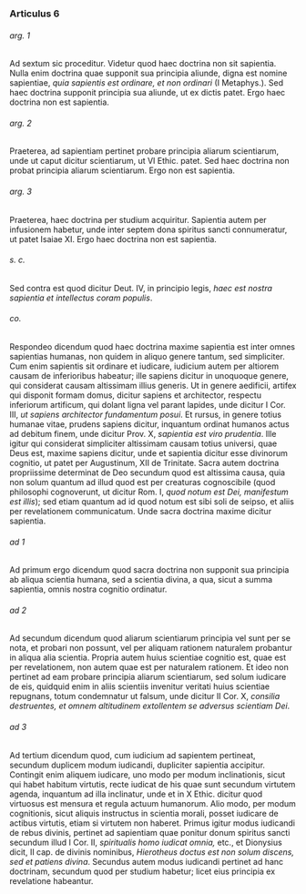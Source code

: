 ### Articulus 6

###### arg. 1
Ad sextum sic proceditur. Videtur quod haec doctrina non sit sapientia. Nulla enim doctrina quae supponit sua principia aliunde, digna est nomine sapientiae, *quia sapientis est ordinare, et non ordinari* (I Metaphys.). Sed haec doctrina supponit principia sua aliunde, ut ex dictis patet. Ergo haec doctrina non est sapientia.

###### arg. 2
Praeterea, ad sapientiam pertinet probare principia aliarum scientiarum, unde ut caput dicitur scientiarum, ut VI Ethic. patet. Sed haec doctrina non probat principia aliarum scientiarum. Ergo non est sapientia.

###### arg. 3
Praeterea, haec doctrina per studium acquiritur. Sapientia autem per infusionem habetur, unde inter septem dona spiritus sancti connumeratur, ut patet Isaiae XI. Ergo haec doctrina non est sapientia.

###### s. c.
Sed contra est quod dicitur Deut. IV, in principio legis, *haec est nostra sapientia et intellectus coram populis*.

###### co.
Respondeo dicendum quod haec doctrina maxime sapientia est inter omnes sapientias humanas, non quidem in aliquo genere tantum, sed simpliciter. Cum enim sapientis sit ordinare et iudicare, iudicium autem per altiorem causam de inferioribus habeatur; ille sapiens dicitur in unoquoque genere, qui considerat causam altissimam illius generis. Ut in genere aedificii, artifex qui disponit formam domus, dicitur sapiens et architector, respectu inferiorum artificum, qui dolant ligna vel parant lapides, unde dicitur I Cor. III, *ut sapiens architector fundamentum posui*. Et rursus, in genere totius humanae vitae, prudens sapiens dicitur, inquantum ordinat humanos actus ad debitum finem, unde dicitur Prov. X, *sapientia est viro prudentia*. Ille igitur qui considerat simpliciter altissimam causam totius universi, quae Deus est, maxime sapiens dicitur, unde et sapientia dicitur esse divinorum cognitio, ut patet per Augustinum, XII de Trinitate. Sacra autem doctrina propriissime determinat de Deo secundum quod est altissima causa, quia non solum quantum ad illud quod est per creaturas cognoscibile (quod philosophi cognoverunt, ut dicitur Rom. I, *quod notum est Dei, manifestum est illis*); sed etiam quantum ad id quod notum est sibi soli de seipso, et aliis per revelationem communicatum. Unde sacra doctrina maxime dicitur sapientia.

###### ad 1
Ad primum ergo dicendum quod sacra doctrina non supponit sua principia ab aliqua scientia humana, sed a scientia divina, a qua, sicut a summa sapientia, omnis nostra cognitio ordinatur.

###### ad 2
Ad secundum dicendum quod aliarum scientiarum principia vel sunt per se nota, et probari non possunt, vel per aliquam rationem naturalem probantur in aliqua alia scientia. Propria autem huius scientiae cognitio est, quae est per revelationem, non autem quae est per naturalem rationem. Et ideo non pertinet ad eam probare principia aliarum scientiarum, sed solum iudicare de eis, quidquid enim in aliis scientiis invenitur veritati huius scientiae repugnans, totum condemnatur ut falsum, unde dicitur II Cor. X, *consilia destruentes, et omnem altitudinem extollentem se adversus scientiam Dei*.

###### ad 3
Ad tertium dicendum quod, cum iudicium ad sapientem pertineat, secundum duplicem modum iudicandi, dupliciter sapientia accipitur. Contingit enim aliquem iudicare, uno modo per modum inclinationis, sicut qui habet habitum virtutis, recte iudicat de his quae sunt secundum virtutem agenda, inquantum ad illa inclinatur, unde et in X Ethic. dicitur quod virtuosus est mensura et regula actuum humanorum. Alio modo, per modum cognitionis, sicut aliquis instructus in scientia morali, posset iudicare de actibus virtutis, etiam si virtutem non haberet. Primus igitur modus iudicandi de rebus divinis, pertinet ad sapientiam quae ponitur donum spiritus sancti secundum illud I Cor. II, *spiritualis homo iudicat omnia,* etc., et Dionysius dicit, II cap. de divinis nominibus, *Hierotheus doctus est non solum discens, sed et patiens divina*. Secundus autem modus iudicandi pertinet ad hanc doctrinam, secundum quod per studium habetur; licet eius principia ex revelatione habeantur.

